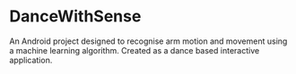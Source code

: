 # DanceWithSense

An Android project designed to recognise arm motion and movement using a machine learning algorithm. 
Created as a dance based interactive application.
